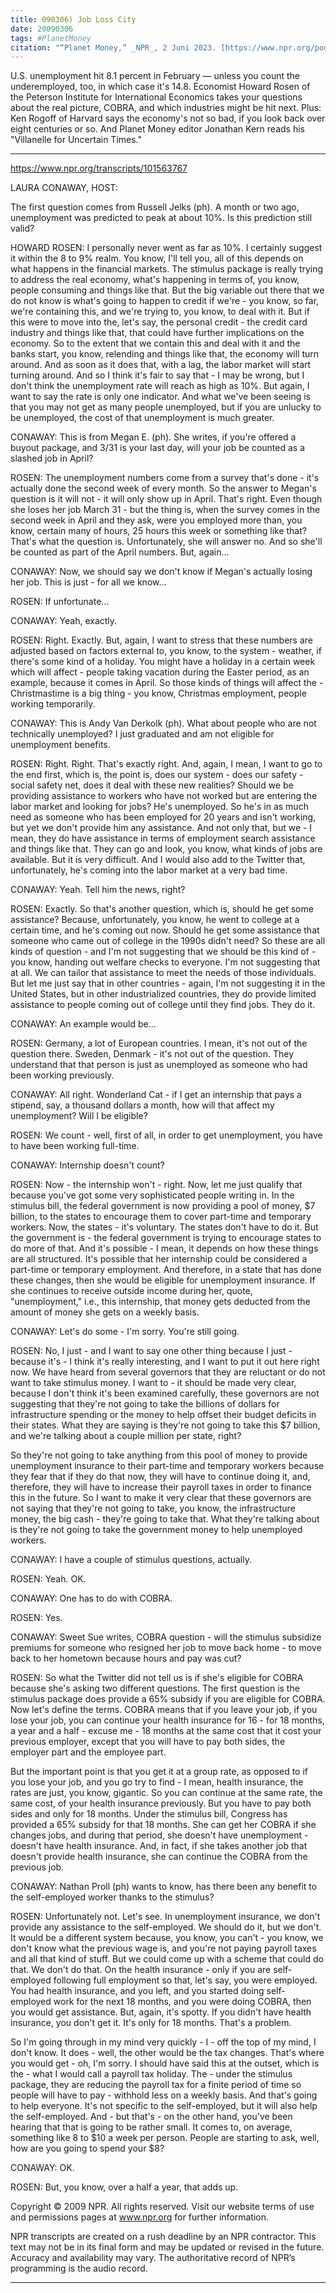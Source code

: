 ```yaml
---
title: 090306) Job Loss City
date: 20090306
tags: #PlanetMoney
citation: "“Planet Money,” _NPR_, 2 Juni 2023. [https://www.npr.org/podcasts/510289/planet-money](https://www.npr.org/podcasts/510289/planet-money) (diakses 4 Juni 2023)."
---
```


U.S. unemployment hit 8.1 percent in February — unless you count the underemployed, too, in which case it's 14.8. Economist Howard Rosen of the Peterson Institute for International Economics takes your questions about the real picture, COBRA, and which industries might be hit next. Plus: Ken Rogoff of Harvard says the economy's not so bad, if you look back over eight centuries or so. And Planet Money editor Jonathan Kern reads his "Villanelle for Uncertain Times."

----

https://www.npr.org/transcripts/101563767

LAURA CONAWAY, HOST:

The first question comes from Russell Jelks (ph). A month or two ago, unemployment was predicted to peak at about 10%. Is this prediction still valid?

HOWARD ROSEN: I personally never went as far as 10%. I certainly suggest it within the 8 to 9% realm. You know, I'll tell you, all of this depends on what happens in the financial markets. The stimulus package is really trying to address the real economy, what's happening in terms of, you know, people consuming and things like that. But the big variable out there that we do not know is what's going to happen to credit if we're - you know, so far, we're containing this, and we're trying to, you know, to deal with it. But if this were to move into the, let's say, the personal credit - the credit card industry and things like that, that could have further implications on the economy. So to the extent that we contain this and deal with it and the banks start, you know, relending and things like that, the economy will turn around. And as soon as it does that, with a lag, the labor market will start turning around. And so I think it's fair to say that - I may be wrong, but I don't think the unemployment rate will reach as high as 10%. But again, I want to say the rate is only one indicator. And what we've been seeing is that you may not get as many people unemployed, but if you are unlucky to be unemployed, the cost of that unemployment is much greater.

CONAWAY: This is from Megan E. (ph). She writes, if you're offered a buyout package, and 3/31 is your last day, will your job be counted as a slashed job in April?

ROSEN: The unemployment numbers come from a survey that's done - it's actually done the second week of every month. So the answer to Megan's question is it will not - it will only show up in April. That's right. Even though she loses her job March 31 - but the thing is, when the survey comes in the second week in April and they ask, were you employed more than, you know, certain many of hours, 25 hours this week or something like that? That's what the question is. Unfortunately, she will answer no. And so she'll be counted as part of the April numbers. But, again...

CONAWAY: Now, we should say we don't know if Megan's actually losing her job. This is just - for all we know...

ROSEN: If unfortunate...

CONAWAY: Yeah, exactly.

ROSEN: Right. Exactly. But, again, I want to stress that these numbers are adjusted based on factors external to, you know, to the system - weather, if there's some kind of a holiday. You might have a holiday in a certain week which will affect - people taking vacation during the Easter period, as an example, because it comes in April. So those kinds of things will affect the - Christmastime is a big thing - you know, Christmas employment, people working temporarily.

CONAWAY: This is Andy Van Derkolk (ph). What about people who are not technically unemployed? I just graduated and am not eligible for unemployment benefits.

ROSEN: Right. Right. That's exactly right. And, again, I mean, I want to go to the end first, which is, the point is, does our system - does our safety - social safety net, does it deal with these new realities? Should we be providing assistance to workers who have not worked but are entering the labor market and looking for jobs? He's unemployed. So he's in as much need as someone who has been employed for 20 years and isn't working, but yet we don't provide him any assistance. And not only that, but we - I mean, they do have assistance in terms of employment search assistance and things like that. They can go and look, you know, what kinds of jobs are available. But it is very difficult. And I would also add to the Twitter that, unfortunately, he's coming into the labor market at a very bad time.

CONAWAY: Yeah. Tell him the news, right?

ROSEN: Exactly. So that's another question, which is, should he get some assistance? Because, unfortunately, you know, he went to college at a certain time, and he's coming out now. Should he get some assistance that someone who came out of college in the 1990s didn't need? So these are all kinds of question - and I'm not suggesting that we should be this kind of - you know, handing out welfare checks to everyone. I'm not suggesting that at all. We can tailor that assistance to meet the needs of those individuals. But let me just say that in other countries - again, I'm not suggesting it in the United States, but in other industrialized countries, they do provide limited assistance to people coming out of college until they find jobs. They do it.

CONAWAY: An example would be...

ROSEN: Germany, a lot of European countries. I mean, it's not out of the question there. Sweden, Denmark - it's not out of the question. They understand that that person is just as unemployed as someone who had been working previously.

CONAWAY: All right. Wonderland Cat - if I get an internship that pays a stipend, say, a thousand dollars a month, how will that affect my unemployment? Will I be eligible?

ROSEN: We count - well, first of all, in order to get unemployment, you have to have been working full-time.

CONAWAY: Internship doesn't count?

ROSEN: Now - the internship won't - right. Now, let me just qualify that because you've got some very sophisticated people writing in. In the stimulus bill, the federal government is now providing a pool of money, $7 billion, to the states to encourage them to cover part-time and temporary workers. Now, the states - it's voluntary. The states don't have to do it. But the government is - the federal government is trying to encourage states to do more of that. And it's possible - I mean, it depends on how these things are all structured. It's possible that her internship could be considered a part-time or temporary employment. And therefore, in a state that has done these changes, then she would be eligible for unemployment insurance. If she continues to receive outside income during her, quote, "unemployment," i.e., this internship, that money gets deducted from the amount of money she gets on a weekly basis.

CONAWAY: Let's do some - I'm sorry. You're still going.

ROSEN: No, I just - and I want to say one other thing because I just - because it's - I think it's really interesting, and I want to put it out here right now. We have heard from several governors that they are reluctant or do not want to take stimulus money. I want to - it should be made very clear, because I don't think it's been examined carefully, these governors are not suggesting that they're not going to take the billions of dollars for infrastructure spending or the money to help offset their budget deficits in their states. What they are saying is they're not going to take this $7 billion, and we're talking about a couple million per state, right?

So they're not going to take anything from this pool of money to provide unemployment insurance to their part-time and temporary workers because they fear that if they do that now, they will have to continue doing it, and, therefore, they will have to increase their payroll taxes in order to finance this in the future. So I want to make it very clear that these governors are not saying that they're not going to take, you know, the infrastructure money, the big cash - they're going to take that. What they're talking about is they're not going to take the government money to help unemployed workers.

CONAWAY: I have a couple of stimulus questions, actually.

ROSEN: Yeah. OK.

CONAWAY: One has to do with COBRA.

ROSEN: Yes.

CONAWAY: Sweet Sue writes, COBRA question - will the stimulus subsidize premiums for someone who resigned her job to move back home - to move back to her hometown because hours and pay was cut?

ROSEN: So what the Twitter did not tell us is if she's eligible for COBRA because she's asking two different questions. The first question is the stimulus package does provide a 65% subsidy if you are eligible for COBRA. Now let's define the terms. COBRA means that if you leave your job, if you lose your job, you can continue your health insurance for 16 - for 18 months, a year and a half - excuse me - 18 months at the same cost that it cost your previous employer, except that you will have to pay both sides, the employer part and the employee part.

But the important point is that you get it at a group rate, as opposed to if you lose your job, and you go try to find - I mean, health insurance, the rates are just, you know, gigantic. So you can continue at the same rate, the same cost, of your health insurance previously. But you have to pay both sides and only for 18 months. Under the stimulus bill, Congress has provided a 65% subsidy for that 18 months. She can get her COBRA if she changes jobs, and during that period, she doesn't have unemployment - doesn't have health insurance. And, in fact, if she takes another job that doesn't provide health insurance, she can continue the COBRA from the previous job.

CONAWAY: Nathan Proll (ph) wants to know, has there been any benefit to the self-employed worker thanks to the stimulus?

ROSEN: Unfortunately not. Let's see. In unemployment insurance, we don't provide any assistance to the self-employed. We should do it, but we don't. It would be a different system because, you know, you can't - you know, we don't know what the previous wage is, and you're not paying payroll taxes and all that kind of stuff. But we could come up with a scheme that could do that. We don't do that. On the health insurance - only if you are self-employed following full employment so that, let's say, you were employed. You had health insurance, and you left, and you started doing self-employed work for the next 18 months, and you were doing COBRA, then you would get assistance. But, again, it's spotty. If you didn't have health insurance, you don't get it. It's only for 18 months. That's a problem.

So I'm going through in my mind very quickly - I - off the top of my mind, I don't know. It does - well, the other would be the tax changes. That's where you would get - oh, I'm sorry. I should have said this at the outset, which is the - what I would call a payroll tax holiday. The - under the stimulus package, they are reducing the payroll tax for a finite period of time so people will have to pay - withhold less on a weekly basis. And that's going to help everyone. It's not specific to the self-employed, but it will also help the self-employed. And - but that's - on the other hand, you've been hearing that that is going to be rather small. It comes to, on average, something like 8 to $10 a week per person. People are starting to ask, well, how are you going to spend your $8?

CONAWAY: OK.

ROSEN: But, you know, over a half a year, that adds up.

Copyright © 2009 NPR. All rights reserved. Visit our website terms of use and permissions pages at www.npr.org for further information.

NPR transcripts are created on a rush deadline by an NPR contractor. This text may not be in its final form and may be updated or revised in the future. Accuracy and availability may vary. The authoritative record of NPR’s programming is the audio record.

----
